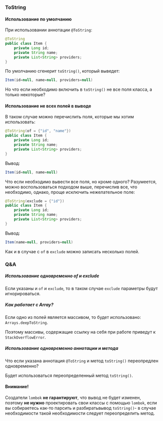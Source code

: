 ### ToString
#### Использование по умолчанию
При использовании аннотации `@ToString`:
```java
@ToString
public class Item {
    private Long id;
    private String name;
    private List<String> providers;
}
```

По умолчанию сгенерит `toString()`, который выведет:
```java
Item(id=null, name=null, providers=null)
```

Но что если необходимо включить в `toString()` не все поля класса, а только некоторые?

#### Использование не всех полей в выводе
В таком случае можно перечислить поля, которые мы хотим использовать:
```java
@ToString(of = {"id", "name"})
public class Item {
    private Long id;
    private String name;
    private List<String> providers;
}
```

Вывод:
```java
Item(id=null, name=null)
```

Что если необходимо вывести все поля, но кроме одного? Разумеется, можно воспользоваться
подходом выше, перечислив все, что необходимо, однако, проще исключить нежелательное поле:
```java
@ToString(exclude = {"id"})
public class Item {
    private Long id;
    private String name;
    private List<String> providers;
}
```

Вывод:
```java
Item(name=null, providers=null)
```

Как и в случае с `of` в `exclude` можно записать несколько полей.

### Q&A
##### Использование одновременно of и exclude
Если указаны и `of` и `exclude`, то в таком случае `exclude` параметры будут игнорироваться.

##### Как работает с Array?
Если одно из полей является массивом, то будет использовано: `Arrays.deepToString`.

Поэтому массивы, содержащие ссылку на себя при работе приведут к `StackOverflowError`.
##### Использование одновременно аннотации и метода
Что если указана аннотация `@ToString` и метод `toString()` переопредлен одновременно?

Будет использоваться переопределенный метод `toString()`.

#### Внимание!
Создатели `lombok` **не гарантируют**, что вывод не будет изменен,
поэтому **не нужно** проектировать свои классы с помощью `lombok`,
если вы собираетесь как-то парсить и разбиратьвывод `toString()`- в случае
необходимости такой необходимости следует переопределить метод.

